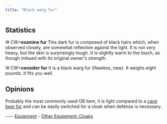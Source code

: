 ```yaml
---
title: "Black warg fur"
---
```


## Statistics

!# CW\>**examine fur**
This dark fur is composed of black hairs which, when observed closely,
are
somewhat reflective against the light. It is not very heavy, but the
skin
is surprisingly tough. It is slightly warm to the touch, as though
imbued
with its original owner's strength.

!# CW\>**consider fur**
It is a black warg fur (flawless, new).
It weighs eight pounds.
It fits you well.

## Opinions

Probably the most commonly used OB item, it is light compared to a [cave
bear fur](A_cave-bear_fur "wikilink") and can be easily switched for a
cloak when defense is necessary.


---- [Equipment](Equipment "wikilink") - [Other Equipment:
Cloaks](Cloak "wikilink")